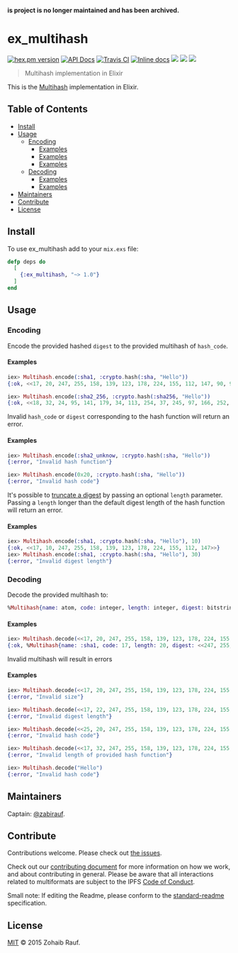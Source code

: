 **is project is no longer maintained and has been archived.**

ex_multihash
============

[![hex.pm version](https://img.shields.io/hexpm/v/httpotion.svg?style=flat-square)](https://hex.pm/packages/ex_multihash)
[![API Docs](https://img.shields.io/badge/api-docs-yellow.svg?style=flat-square)](http://hexdocs.pm/ex_multihash/)
[![Travis CI](https://img.shields.io/travis/multiformats/ex_multihash.svg?style=flat-square&branch=master)](https://travis-ci.org/multiformats/ex_multihash)
[![Inline docs](http://inch-ci.org/github/multiformats/ex_multihash.svg)](http://inch-ci.org/github/multiformats/ex_multihash)
[![](https://img.shields.io/badge/project-multiformats-blue.svg?style=flat-square)](https://github.com/multiformats/multiformats)
[![](https://img.shields.io/badge/freenode-%23ipfs-blue.svg?style=flat-square)](https://webchat.freenode.net/?channels=%23ipfs)
[![](https://img.shields.io/badge/readme%20style-standard-brightgreen.svg?style=flat-square)](https://github.com/RichardLitt/standard-readme)

> Multihash implementation in Elixir

This is the [Multihash](https://github.com/multiformats/multihash) implementation in Elixir.

## Table of Contents

- [Install](#install)
- [Usage](#usage)
  - [Encoding](#encoding)
    - [Examples](#examples)
    - [Examples](#examples-1)
    - [Examples](#examples-2)
  - [Decoding](#decoding)
    - [Examples](#examples-3)
    - [Examples](#examples-4)
- [Maintainers](#maintainers)
- [Contribute](#contribute)
- [License](#license)

## Install

To use ex_multihash add to your `mix.exs` file:

```elixir
defp deps do
  [
    {:ex_multihash, "~> 1.0"}
  ]
end
```

## Usage

### Encoding

Encode the provided hashed `digest` to the provided multihash of `hash_code`.

#### Examples

```elixir
iex> Multihash.encode(:sha1, :crypto.hash(:sha, "Hello"))
{:ok, <<17, 20, 247, 255, 158, 139, 123, 178, 224, 155, 112, 147, 90, 93, 120, 94, 12, 197, 217, 208, 171, 240>>}

iex> Multihash.encode(:sha2_256, :crypto.hash(:sha256, "Hello"))
{:ok, <<18, 32, 24, 95, 141, 179, 34, 113, 254, 37, 245, 97, 166, 252, 147, 139, 46, 38, 67, 6, 236, 48, 78, 218, 81, 128, 7, 209, 118, 72, 38, 56, 25, 105>>}
```

Invalid `hash_code` or `digest` corresponding to the hash function will return an error.

#### Examples

```elixir
iex> Multihash.encode(:sha2_unknow, :crypto.hash(:sha, "Hello"))
{:error, "Invalid hash function"}

iex> Multihash.encode(0x20, :crypto.hash(:sha, "Hello"))
{:error, "Invalid hash code"}
```

It's possible to [truncate a digest](https://github.com/multiformats/multihash/issues/1) by passing an optional `length` parameter. Passing a `length` longer than the default digest length of the hash function will return an error.

#### Examples

```elixir
iex> Multihash.encode(:sha1, :crypto.hash(:sha, "Hello"), 10)
{:ok, <<17, 10, 247, 255, 158, 139, 123, 178, 224, 155, 112, 147>>}
iex> Multihash.encode(:sha1, :crypto.hash(:sha, "Hello"), 30)
{:error, "Invalid digest length"}
```

### Decoding

Decode the provided multihash to:

```elixir
%Multihash{name: atom, code: integer, length: integer, digest: bitstring}
```

#### Examples

```elixir
iex> Multihash.decode(<<17, 20, 247, 255, 158, 139, 123, 178, 224, 155, 112, 147, 90, 93, 120, 94, 12, 197, 217, 208, 171, 240>>)
{:ok, %Multihash{name: :sha1, code: 17, length: 20, digest: <<247, 255, 158, 139, 123, 178, 224, 155, 112, 147, 90, 93, 120, 94, 12, 197, 217, 208, 171, 240>>}}
```

Invalid multihash will result in errors

#### Examples

```elixir
iex> Multihash.decode(<<17, 20, 247, 255, 158, 139, 123, 178, 224, 155, 112, 147, 90, 93, 120, 94, 12, 197, 217, 208, 171>>)
{:error, "Invalid size"}

iex> Multihash.decode(<<17, 22, 247, 255, 158, 139, 123, 178, 224, 155, 112, 147, 90, 93, 120, 94, 12, 197, 217, 208, 171, 20, 21, 22>>)
{:error, "Invalid digest length"}

iex> Multihash.decode(<<25, 20, 247, 255, 158, 139, 123, 178, 224, 155, 112, 147, 90, 93, 120, 94, 12, 197, 217, 208, 171, 240>>)
{:error, "Invalid hash code"}

iex> Multihash.decode(<<17, 32, 247, 255, 158, 139, 123, 178, 224, 155, 112, 147, 90, 93, 120, 94, 12, 197, 217, 208, 171, 240>>)
{:error, "Invalid length of provided hash function"}

iex> Multihash.decode("Hello")
{:error, "Invalid hash code"}
```

## Maintainers

Captain: [@zabirauf](https://github.com/zabirauf).

## Contribute

Contributions welcome. Please check out [the issues](https://github.com/multiformats/ex_multihash/issues).

Check out our [contributing document](https://github.com/multiformats/multiformats/blob/master/contributing.md) for more information on how we work, and about contributing in general. Please be aware that all interactions related to multiformats are subject to the IPFS [Code of Conduct](https://github.com/ipfs/community/blob/master/code-of-conduct.md).

Small note: If editing the Readme, please conform to the [standard-readme](https://github.com/RichardLitt/standard-readme) specification.

## License
[MIT](LICENSE) © 2015 Zohaib Rauf.
